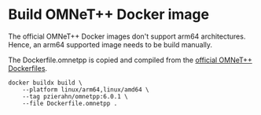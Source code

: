 # Build OMNeT++ Docker image

The official OMNeT++ Docker images don't support arm64 architectures.
Hence, an arm64 supported image needs to be build manually.

The Dockerfile.omnetpp is copied and compiled from the [official OMNeT++ Dockerfiles](https://github.com/omnetpp/dockerfiles).

```shell
docker buildx build \
    --platform linux/arm64,linux/amd64 \
    --tag pzierahn/omnetpp:6.0.1 \
    --file Dockerfile.omnetpp .
```
